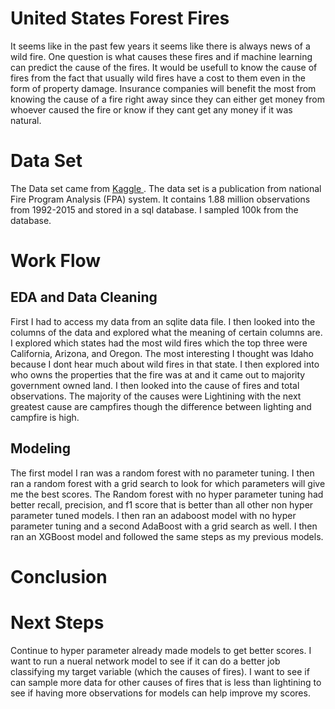 # United States Forest Fires
It seems like in the past few years it seems like there is always news of a wild fire. One question is what causes these fires and if machine learning can predict the cause of the fires. It would be usefull to know the cause of fires from the fact that usually wild fires have a cost to them even in the form of property damage. Insurance companies will benefit the most from knowing the cause of a fire right away since they can either get money from whoever caused the fire or know if they cant get any money if it was natural.

# Data Set
The Data set came from <a href='https://www.kaggle.com/rtatman/188-million-us-wildfires'>
    Kaggle
</a>. The data set is a publication from national Fire Program Analysis (FPA) system. It contains 1.88 million observations from 1992-2015 and stored in a sql database. I sampled 100k from the database. 

# Work Flow
## EDA and Data Cleaning
 
 First I had to access my data from an sqlite data file. I then looked into the columns of the data and explored what the meaning of certain columns are. I explored which states had the most wild fires which the top three were California, Arizona, and Oregon. The most interesting I thought was Idaho because I dont hear much about wild fires in that state. I then explored into who owns the properties that the fire was at and it came out to majority government owned land. I then looked into the cause of fires and total observations. The majority of the causes were Lightining with the next greatest cause are campfires though the difference between lighting and campfire is high. 
 
## Modeling
The first model I ran was a random forest with no parameter tuning. 
I then ran a random forest with a grid search to look for which parameters will give me the best scores. The Random forest with no hyper parameter tuning had better recall, precision, and f1 score that is better than all other non hyper parameter tuned models.
I then ran an adaboost model with no hyper parameter tuning and a second AdaBoost with a grid search as well.
I then ran an XGBoost model and followed the same steps as my previous models.
 
# Conclusion

# Next Steps
Continue to hyper parameter already made models to get better scores. I want to run a nueral network model to see if it can do a better job classifying my target variable (which the causes of fires). I want to see if can sample more data for other causes of fires that is less than lightining to see if having more observations for models can help improve my scores.